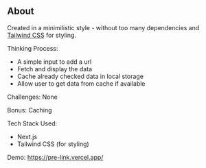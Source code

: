## About

Created in a minimilistic style - without too many dependencies and [Tailwind CSS](https://tailwindcss.com/) for styling.

Thinking Process:
- A simple input to add a url
- Fetch and display the data
- Cache already checked data in local storage
- Allow user to get data from cache if available

Challenges: None

Bonus: Caching

Tech Stack Used:
- Next.js
- Tailwind CSS (for styling)

Demo: https://pre-link.vercel.app/
